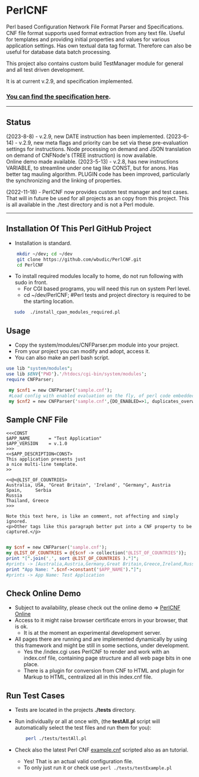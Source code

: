 # PerlCNF

Perl based Configuration Network File Format Parser and Specifications.
CNF file format supports used format extraction from any text file.
Useful for templates and providing initial properties and values for various application settings.
Has own textual data tag format. Therefore can also be useful for database data batch processing.

This project also contains custom build TestManager module for general and all test driven development.

It is at current v.2.9, and specification implemented.

### [You can find the specification here](./Specifications_For_CNF_ReadMe.md).

---

## Status
(2023-8-8)  - v.2.9, new DATE instruction has been implemented.
(2023-6-14) - v.2.9, new meta flags and priority can be set via these pre-evaluation settings for instructions.
              Node processing on demand and JSON translation on demand of CNFNode's (TREE instruction) is now available.  
              Online demo made available.
(2023-5-13) - v.2.8, has new instructions VARIABLE, to streamline under one tag like CONST, but for anons.
Has better tag mauling algorithm. PLUGIN code has been improved, particularly the synchronizing and the linking of properties.

(2022-11-18) - PerlCNF now provides custom test manager and test cases. 
That will in future be used for all projects as an copy from this project.
This is all available in the ./test directory and is not a Perl module.

---

## Installation Of This Perl GitHub Project

* Installation is standard.

```sh
    mkdir ~/dev; cd ~/dev
    git clone https://github.com/wbudic/PerlCNF.git
    cd PerlCNF
```

* To install required modules locally to home, do not run following with sudo in front.
  * For CGI based programs, you will need this run on system Perl level.
  * cd ~/dev/PerlCNF; #Perl tests and project directory is required to be the starting location.

```sh
   sudo  ./install_cpan_modules_required.pl    
```

## Usage

* Copy the system/modules/CNFParser.pm module into your project.
* From your project you can modify and adopt, access it.
* You can also make an perl bash script. 

```perl
use lib "system/modules";
use lib $ENV{'PWD'}.'/htdocs/cgi-bin/system/modules';
require CNFParser;

 my $cnf1 = new CNFParser('sample.cnf');
 #Load config with enabled evaluation on the fly, of perl code embedded in config file.
 my $cnf2 = new CNFParser('sample.cnf',{DO_ENABLED=>1, duplicates_overwrite=0});

 ```
## Sample CNF File

```CNF
<<<CONST
$APP_NAME       = "Test Application"
$APP_VERSION    = v.1.0
>>>
<<$APP_DESCRIPTION<CONST>
This application presents just
a nice multi-line template.
>>

<<@<@LIST_OF_COUNTRIES>
Australia, USA, "Great Britain", 'Ireland', "Germany", Austria
Spain,     Serbia
Russia
Thailand, Greece
>>>

Note this text here, is like an comment, not affecting and simply ignored.
<p>Other tags like this paragraph better put into a CNF property to be captured.</p>

```

```perl

my $cnf = new CNFParser('sample.cnf');
my @LIST_OF_COUNTRIES = @{$cnf -> collection('@LIST_OF_COUNTRIES')};
print "[".join(',', sort @LIST_OF_COUNTRIES )."]";
#prints -> [Australia,Austria,Germany,Great Britain,Greece,Ireland,Russia,Serbia,Spain,Thailand,USA]
print "App Name: ".$cnf->constant('$APP_NAME')."]";
#prints -> App Name: Test Application

```

## Check Online Demo

* Subject to availability, please check out the online demo ⇒ [PerlCNF Online](https://lifelog.hopto.org/index.cgi)
* Access to it might raise browser certificate errors in your browser, that is ok.
  * It is at the moment an experimental development server.
* All pages there are running and are implemented dynamically by using this framework and might be still in some sections, under development.
  * Yes the /index.cgi uses PerlCNF to render and work with an index.cnf file, containing page structure and all web page bits in one place.
  * There is a plugin for conversion from CNF to HTML and plugin for Markup to HTML, centralized all in this index.cnf file.

## Run Test Cases

* Tests are located in the projects **./tests** directory.
* Run individually or all at once with, (the __testAll.pl__ script will automatically select the test files and run them for you):

    ```sh
        perl ./tests/testAll.pl
    ```

* Check also the latest Perl CNF [example.cnf](./tests/example.cnf) scripted also as an tutorial.
  * Yes! That is an actual valid configuration file.
  * To only just run it or check use ``` perl ./tests/testExample.pl  ```
